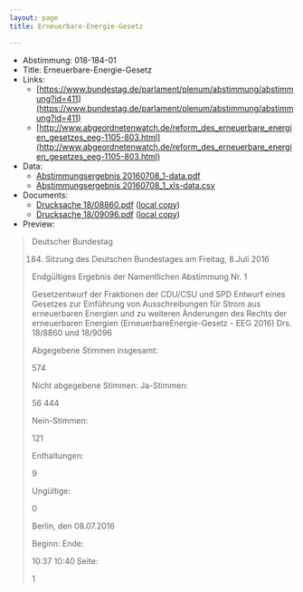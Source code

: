 ```yaml
---
layout: page
title: Erneuerbare-Energie-Gesetz

---
```


* Abstimmung: 018-184-01
* Title: Erneuerbare-Energie-Gesetz
* Links: 
    * [https://www.bundestag.de/parlament/plenum/abstimmung/abstimmung?id=411](https://www.bundestag.de/parlament/plenum/abstimmung/abstimmung?id=411)
    * [http://www.abgeordnetenwatch.de/reform_des_erneuerbare_energien_gesetzes_eeg-1105-803.html](http://www.abgeordnetenwatch.de/reform_des_erneuerbare_energien_gesetzes_eeg-1105-803.html)
* Data: 
    * [Abstimmungsergebnis 20160708_1-data.pdf](/abstimmungsliste/20160708_1-data.pdf)
    * [Abstimmungsergebnis 20160708_1_xls-data.csv](/abstimmungsliste/analyses/20160708_1_xls-data.csv)
* Documents: 
    * [Drucksache 18/08860.pdf](http://dip21.bundestag.de/dip21/btd/18/088/1808860.pdf) ([local copy](/abstimmungsdaten/018-184-01/1808860.pdf))
    * [Drucksache 18/09096.pdf](http://dip21.bundestag.de/dip21/btd/18/090/1809096.pdf) ([local copy](/abstimmungsdaten/018-184-01/1809096.pdf))
* Preview: 
> Deutscher Bundestag
> 
> 184. Sitzung des Deutschen Bundestages
> am Freitag, 8.Juli 2016
> 
> Endgültiges Ergebnis der Namentlichen Abstimmung Nr. 1
> 
> Gesetzentwurf der Fraktionen der CDU/CSU und SPD
> Entwurf eines Gesetzes zur Einführung von Ausschreibungen für Strom aus erneuerbaren
> Energien und zu weiteren Änderungen des Rechts der erneuerbaren Energien (ErneuerbareEnergie-Gesetz - EEG 2016)
> Drs. 18/8860 und 18/9096
> 
> Abgegebene Stimmen insgesamt:
> 
> 574
> 
> Nicht abgegebene Stimmen:
> Ja-Stimmen:
> 
> 56
> 444
> 
> Nein-Stimmen:
> 
> 121
> 
> Enthaltungen:
> 
> 9
> 
> Ungültige:
> 
> 0
> 
> Berlin, den 08.07.2016
> 
> Beginn:
> Ende:
> 
> 10:37
> 10:40
> Seite:
> 
> 1
> 
> 
